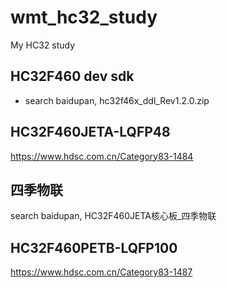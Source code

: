 # wmt_hc32_study
My HC32 study

## HC32F460 dev sdk  
* search baidupan, hc32f46x_ddl_Rev1.2.0.zip  

## HC32F460JETA-LQFP48  
https://www.hdsc.com.cn/Category83-1484  

## 四季物联  
search baidupan, HC32F460JETA核心板_四季物联  

## HC32F460PETB-LQFP100  
https://www.hdsc.com.cn/Category83-1487  
